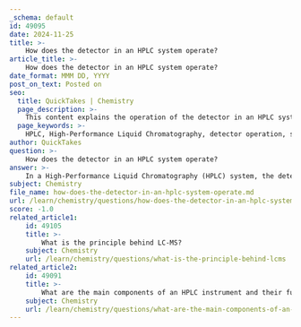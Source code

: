 ```yaml
---
_schema: default
id: 49095
date: 2024-11-25
title: >-
    How does the detector in an HPLC system operate?
article_title: >-
    How does the detector in an HPLC system operate?
date_format: MMM DD, YYYY
post_on_text: Posted on
seo:
  title: QuickTakes | Chemistry
  page_description: >-
    This content explains the operation of the detector in an HPLC system, detailing its location, signal generation, different types of detectors, data output, and limitations in analyzing samples after chromatography.
  page_keywords: >-
    HPLC, High-Performance Liquid Chromatography, detector operation, signal generation, types of detectors, UV-Vis detectors, fluorescence detectors, refractive index detectors, electrochemical detectors, chromatogram, analytes, separation, quantification, instrumentation
author: QuickTakes
question: >-
    How does the detector in an HPLC system operate?
answer: >-
    In a High-Performance Liquid Chromatography (HPLC) system, the detector plays a crucial role in identifying and quantifying the components of a sample after they have been separated in the column. The operation of the detector can be summarized as follows:\n\n1. **Location and Function**: The detector is positioned at the end of the HPLC column. Its primary function is to register the presence of various analytes (the target compounds of interest) as they elute from the column. It must be sensitive enough to detect these analytes while not responding to the solvent used in the mobile phase.\n\n2. **Signal Generation**: As the separated components exit the column, they pass through the detector, which generates an electrical signal corresponding to the concentration of each analyte. This signal is then transmitted to a computer data station, which processes the information to create a chromatogram.\n\n3. **Types of Detectors**: There are several types of detectors used in HPLC, each with its specific principles of operation:\n   - **UV-Vis Detectors**: These are the most common and work by measuring the absorption of ultraviolet or visible light by the analytes. The amount of light absorbed correlates with the concentration of the analyte.\n   - **Fluorescence Detectors**: These detectors measure the light emitted by fluorescent compounds after they have been excited by a light source. They are highly sensitive and can detect analytes at much lower concentrations than UV-Vis detectors.\n   - **Refractive Index Detectors (RID)**: RID measures changes in the refractive index of the mobile phase as analytes elute, which alters the bending of light passing through the sample.\n   - **Electrochemical Detectors**: These detectors are used for specific applications, such as detecting neurotransmitters, by measuring the current produced by the oxidation or reduction of analytes.\n\n4. **Data Output**: The output from the detector is a chromatogram, which is a graphical representation of the detector response over time. The x-axis typically represents time, while the y-axis represents the signal intensity. Each peak in the chromatogram corresponds to a different analyte, allowing for their identification and quantification.\n\n5. **Limitations**: No single detector is universally applicable for all types of separations, as different analytes may require different detection methods based on their chemical properties.\n\nIn summary, the detector in an HPLC system is essential for translating the physical separation of components into quantifiable data, enabling researchers to analyze complex mixtures effectively.
subject: Chemistry
file_name: how-does-the-detector-in-an-hplc-system-operate.md
url: /learn/chemistry/questions/how-does-the-detector-in-an-hplc-system-operate
score: -1.0
related_article1:
    id: 49105
    title: >-
        What is the principle behind LC-MS?
    subject: Chemistry
    url: /learn/chemistry/questions/what-is-the-principle-behind-lcms
related_article2:
    id: 49091
    title: >-
        What are the main components of an HPLC instrument and their functions?
    subject: Chemistry
    url: /learn/chemistry/questions/what-are-the-main-components-of-an-hplc-instrument-and-their-functions
---
```


&nbsp;